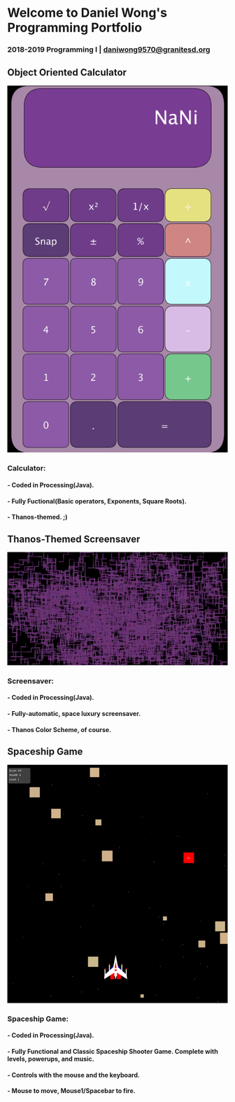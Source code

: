 # Welcome to Daniel Wong's Programming Portfolio
### 2018-2019 Programming I | daniwong9570@granitesd.org

## Object Oriented Calculator
![calvinator](Calc/Pictures/calvinator.png)
### Calculator:
#### - Coded in Processing(Java).
#### - Fully Fuctional(Basic operators, Exponents, Square Roots).
#### - Thanos-themed. ;)


## Thanos-Themed Screensaver
![Screensaver](ScreenSaver/Pictures/Screensaver.png)
### Screensaver:
#### - Coded in Processing(Java).
#### - Fully-automatic, space luxury screensaver.
#### - Thanos Color Scheme, of course.


## Spaceship Game
![SpaceshipGame](SpaceshipGame/Pictures/SpaceshipGame.png)
### Spaceship Game:
#### - Coded in Processing(Java).
#### - Fully Functional and Classic Spaceship Shooter Game. Complete with levels, powerups, and music.
#### - Controls with the mouse and the keyboard.
#### - Mouse to move, Mouse1/Spacebar to fire.


